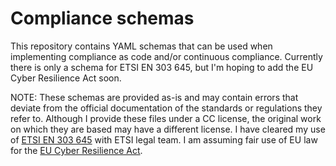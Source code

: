 # Compliance schemas

This repository contains YAML schemas that can be used when implementing compliance as code and/or continuous compliance. Currently there is only a schema for ETSI EN 303 645, but I'm hoping to add the EU Cyber Resilience Act soon. 

NOTE: These schemas are provided as-is and may contain errors that deviate from the official documentation of the standards or regulations they refer to. Although I provide these files under a CC license, the original work on which they are based may have a different license. I have cleared my use of [ETSI EN 303 645](https://www.etsi.org/deliver/etsi_en/303600_303699/303645/02.01.01_60/en_303645v020101p.pdf) with ETSI legal team. I am assuming fair use of EU law for the 
[EU Cyber Resilience Act](https://data.consilium.europa.eu/doc/document/PE-100-2023-INIT/en/pdf).

